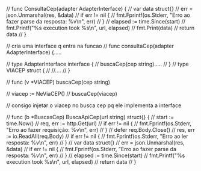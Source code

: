 
// func ConsultaCep(adapter AdapterInterface) {
//  var data struct{}
//  err = json.Unmarshal(res, &data)
//  if err != nil {
//   fmt.Fprintf(os.Stderr, "Erro ao fazer parse da resposta: %v\n", err)
//  }
// elapsed := time.Since(start)
// fmt.Printf("%s execution took %s\n", url, elapsed)
//  fmt.Print(data)
//  return data
// }

// cria uma interface q entra na funcao
// func consultaCep(adapter AdapterInterface) {.....

// type AdapterInterface interface {
//   buscaCep(cep string).....
// }
// type VIACEP struct {
// //....
// }

// func (v *VIACEP) buscaCep(cep string)

// viacep := NeViaCEP()
// buscaCep(viacep)

// consigo injetar o viacep no busca cep pq ele implementa a interface

// func (b *BuscasCep) BuscaApiCep(url string) struct{} {
//  start := time.Now()
//  req, err := http.Get(url)
//  if err != nil {
//   fmt.Fprintf(os.Stderr, "Erro ao fazer requisição: %v\n", err)
//  }
//  defer req.Body.Close()
//  res, err := io.ReadAll(req.Body)
//  if err != nil {
//   fmt.Fprintf(os.Stderr, "Erro ao ler resposta: %v\n", err)
//  }
//  var data struct{}
//  err = json.Unmarshal(res, &data)
//  if err != nil {
//   fmt.Fprintf(os.Stderr, "Erro ao fazer parse da resposta: %v\n", err)
//  }
//  elapsed := time.Since(start)
//  fmt.Printf("%s execution took %s\n", url, elapsed)
//  return data
// }
